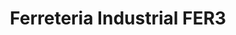 ---
title: "Ferreteria Industrial FER3"
url: /amposta/ferreteria-industrial-fer3/
shop: Eisenwaren
---